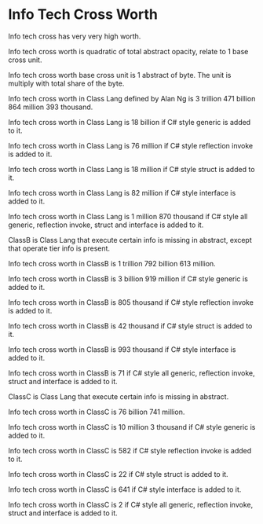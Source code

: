 # Info Tech Cross Worth

Info tech cross has very very high worth.

Info tech cross worth is quadratic of total abstract opacity,
relate to 1 base cross unit.

Info tech cross worth base cross unit is 1 abstract of byte.
The unit is multiply with total share of the byte.

Info tech cross worth in Class Lang defined by Alan Ng is
3 trillion 471 billion 864 million 393 thousand.

Info tech cross worth in Class Lang is 18 billion if 
C# style generic is added to it.

Info tech cross worth in Class Lang is 76 million if 
C# style reflection invoke is added to it.

Info tech cross worth in Class Lang is 18 million if 
C# style struct is added to it.

Info tech cross worth in Class Lang is 82 million if 
C# style interface is added to it.

Info tech cross worth in Class Lang is 1 million 870 thousand if
C# style all generic, reflection invoke, struct and interface is added to it.

ClassB is Class Lang that execute certain info is missing in abstract, except
that operate tier info is present.

Info tech cross worth in ClassB is 1 trillion 792 billion 613 million.

Info tech cross worth in ClassB is 3 billion 919 million if 
C# style generic is added to it.

Info tech cross worth in ClassB is 805 thousand if 
C# style reflection invoke is added to it.

Info tech cross worth in ClassB is 42 thousand if 
C# style struct is added to it.

Info tech cross worth in ClassB is 993 thousand if 
C# style interface is added to it.

Info tech cross worth in ClassB is 71 if
C# style all generic, reflection invoke, struct and interface is added to it.

ClassC is Class Lang that execute certain info is missing in abstract.

Info tech cross worth in ClassC is 76 billion 741 million.

Info tech cross worth in ClassC is 10 million 3 thousand if 
C# style generic is added to it.

Info tech cross worth in ClassC is 582 if 
C# style reflection invoke is added to it.

Info tech cross worth in ClassC is 22 if 
C# style struct is added to it.

Info tech cross worth in ClassC is 641 if 
C# style interface is added to it.

Info tech cross worth in ClassC is 2 if
C# style all generic, reflection invoke, struct and interface is added to it.